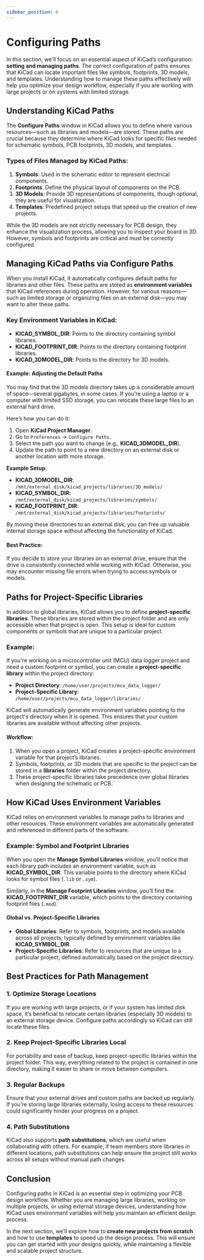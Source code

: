 ```yaml
---
sidebar_position: 6
---
```


# Configuring Paths

In this section, we'll focus on an essential aspect of KiCad’s configuration: **setting and managing paths**. The correct configuration of paths ensures that KiCad can locate important files like symbols, footprints, 3D models, and templates. Understanding how to manage these paths effectively will help you optimize your design workflow, especially if you are working with large projects or on systems with limited storage.

## Understanding KiCad Paths

The **Configure Paths** window in KiCad allows you to define where various resources—such as libraries and models—are stored. These paths are crucial because they determine where KiCad looks for specific files needed for schematic symbols, PCB footprints, 3D models, and templates.

### Types of Files Managed by KiCad Paths:
1. **Symbols**: Used in the schematic editor to represent electrical components.
2. **Footprints**: Define the physical layout of components on the PCB.
3. **3D Models**: Provide 3D representations of components, though optional, they are useful for visualization.
4. **Templates**: Predefined project setups that speed up the creation of new projects.

While the 3D models are not strictly necessary for PCB design, they enhance the visualization process, allowing you to inspect your board in 3D. However, symbols and footprints are critical and must be correctly configured.



## Managing KiCad Paths via Configure Paths

When you install KiCad, it automatically configures default paths for libraries and other files. These paths are stored as **environment variables** that KiCad references during operation. However, for various reasons—such as limited storage or organizing files on an external disk—you may want to alter these paths.

### Key Environment Variables in KiCad:
- **KICAD_SYMBOL_DIR**: Points to the directory containing symbol libraries.
- **KICAD_FOOTPRINT_DIR**: Points to the directory containing footprint libraries.
- **KICAD_3DMODEL_DIR**: Points to the directory for 3D models.

#### Example: Adjusting the Default Paths
You may find that the 3D models directory takes up a considerable amount of space—several gigabytes, in some cases. If you’re using a laptop or a computer with limited SSD storage, you can relocate these large files to an external hard drive.

Here’s how you can do it:
1. Open **KiCad Project Manager**.
2. Go to `Preferences` → `Configure Paths`.
3. Select the path you want to change (e.g., **KICAD_3DMODEL_DIR**).
4. Update the path to point to a new directory on an external disk or another location with more storage.

**Example Setup**:
- **KICAD_3DMODEL_DIR**: `/mnt/external_disk/kicad_projects/libraries/3D_models/`
- **KICAD_SYMBOL_DIR**: `/mnt/external_disk/kicad_projects/libraries/symbols/`
- **KICAD_FOOTPRINT_DIR**: `/mnt/external_disk/kicad_projects/libraries/footprints/`

By moving these directories to an external disk, you can free up valuable internal storage space without affecting the functionality of KiCad.

#### Best Practice:
If you decide to store your libraries on an external drive, ensure that the drive is consistently connected while working with KiCad. Otherwise, you may encounter missing file errors when trying to access symbols or models.



## Paths for Project-Specific Libraries

In addition to global libraries, KiCad allows you to define **project-specific libraries**. These libraries are stored within the project folder and are only accessible when that project is open. This setup is ideal for custom components or symbols that are unique to a particular project.

### Example:
If you're working on a microcontroller unit (MCU) data logger project and need a custom footprint or symbol, you can create a **project-specific library** within the project directory:
- **Project Directory**: `/home/user/projects/mcu_data_logger/`
- **Project-Specific Library**: `/home/user/projects/mcu_data_logger/libraries/`

KiCad will automatically generate environment variables pointing to the project's directory when it is opened. This ensures that your custom libraries are available without affecting other projects.

#### Workflow:
1. When you open a project, KiCad creates a project-specific environment variable for that project’s libraries.
2. Symbols, footprints, or 3D models that are specific to the project can be stored in a **libraries** folder within the project directory.
3. These project-specific libraries take precedence over global libraries when designing the schematic or PCB.



## How KiCad Uses Environment Variables

KiCad relies on environment variables to manage paths to libraries and other resources. These environment variables are automatically generated and referenced in different parts of the software.

### Example: Symbol and Footprint Libraries
When you open the **Manage Symbol Libraries** window, you’ll notice that each library path includes an environment variable, such as **KICAD_SYMBOL_DIR**. This variable points to the directory where KiCad looks for symbol files (`.lib` or `.sym`).

Similarly, in the **Manage Footprint Libraries** window, you’ll find the **KICAD_FOOTPRINT_DIR** variable, which points to the directory containing footprint files (`.mod`).

#### Global vs. Project-Specific Libraries
- **Global Libraries**: Refer to symbols, footprints, and models available across all projects, typically defined by environment variables like **KICAD_SYMBOL_DIR**.
- **Project-Specific Libraries**: Refer to resources that are unique to a particular project, defined automatically based on the project directory.



## Best Practices for Path Management

### 1. **Optimize Storage Locations**
If you are working with large projects, or if your system has limited disk space, it’s beneficial to relocate certain libraries (especially 3D models) to an external storage device. Configure paths accordingly so KiCad can still locate these files.

### 2. **Keep Project-Specific Libraries Local**
For portability and ease of backup, keep project-specific libraries within the project folder. This way, everything related to the project is contained in one directory, making it easier to share or move between computers.

### 3. **Regular Backups**
Ensure that your external drives and custom paths are backed up regularly. If you’re storing large libraries externally, losing access to these resources could significantly hinder your progress on a project.

### 4. **Path Substitutions**
KiCad also supports **path substitutions**, which are useful when collaborating with others. For example, if team members store libraries in different locations, path substitutions can help ensure the project still works across all setups without manual path changes.



## Conclusion

Configuring paths in KiCad is an essential step in optimizing your PCB design workflow. Whether you are managing large libraries, working on multiple projects, or using external storage devices, understanding how KiCad uses environment variables will help you maintain an efficient design process. 

In the next section, we’ll explore how to **create new projects from scratch** and how to use **templates** to speed up the design process. This will ensure you can get started with your designs quickly, while maintaining a flexible and scalable project structure.
